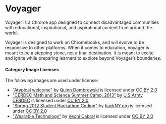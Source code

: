 # Voyager

Voyager is a Chrome app designed to connect disadvantaged communities with
educational, inspirational, and aspirational content from around the world.

Voyager is designed to work on Chromebooks, and will evolve to be responsive
to other platforms. When it comes to education, Voyager is meant to be a
stepping stone, not a final destination. It is meant to excite and ignite while
preparing learners to explore beyond Voyager’s boundaries.

#### Category Image Licenses

The following images are used under license:

 * ["Atypical welcome"](https://www.flickr.com/photos/quinnanya/5889720469) by [Quinn Dombrowski](https://www.flickr.com/photos/quinnanya/) is licensed under [CC BY 2.0](http://creativecommons.org/licenses/by/2.0/)
 * ["CERDEC Math and Science Summer Camp, 2013"](https://www.flickr.com/photos/cerdec/9525555588) by [U.S Army CERDEC](https://www.flickr.com/photos/cerdec/) is licensed under [CC BY 2.0](http://creativecommons.org/licenses/by/2.0/)
 * ["Spring 2012 Student Hackathon Coding"](https://www.flickr.com/photos/hackny/6890140478) by [hackNY.org](https://www.flickr.com/photos/hackny/) is licensed under [CC BY 2.0](http://creativecommons.org/licenses/by/2.0/)
 * ["Wearable Technology"](https://www.flickr.com/photos/keoni101/7069578953) by [Keoni Cabral](https://www.flickr.com/photos/keoni101/) is licensed under [CC BY 2.0](http://creativecommons.org/licenses/by/2.0/)
